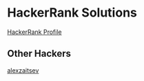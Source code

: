 # HackerRank Solutions

[HackerRank Profile](https://www.hackerrank.com/charlesfrancisco)

## Other Hackers
[alexzaitsev](https://github.com/alexzaitsev/hackerrank)
